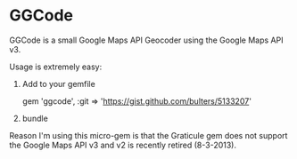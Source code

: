 GGCode
======

GGCode is a small Google Maps API Geocoder using the Google Maps API v3.

Usage is extremely easy:

1. Add to your gemfile

    gem 'ggcode', :git => 'https://gist.github.com/bulters/5133207'

2. bundle

Reason I'm using this micro-gem is that the Graticule gem does not support the Google Maps API v3 and v2 is recently retired (8-3-2013).


